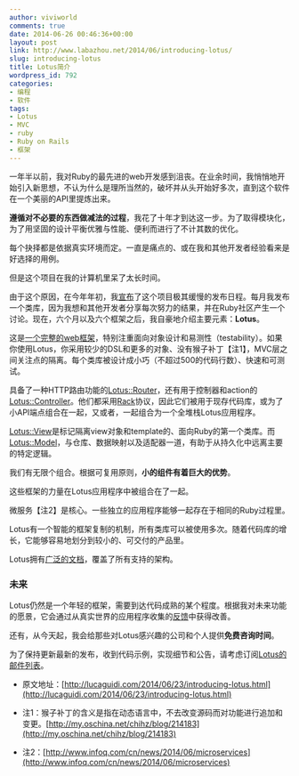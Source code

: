 ```yaml
---
author: viviworld
comments: true
date: 2014-06-26 00:46:36+00:00
layout: post
link: http://www.labazhou.net/2014/06/introducing-lotus/
slug: introducing-lotus
title: Lotus简介
wordpress_id: 792
categories:
- 编程
- 软件
tags:
- Lotus
- MVC
- ruby
- Ruby on Rails
- 框架
---
```


一年半以前，我对Ruby的最先进的web开发感到沮丧。在业余时间，我悄悄地开始引入新思想，不认为什么是理所当然的，破坏并从头开始好多次，直到这个软件在一个美丽的API里提炼出来。

**遵循对不必要的东西做减法的过程**，我花了十年才到达这一步。为了取得模块化，为了用坚固的设计平衡优雅与性能、便利而进行了不计其数的优化。

每个抉择都是依据真实环境而定。一直是痛点的、或在我和其他开发者经验看来是好选择的用例。

但是这个项目在我的计算机里呆了太长时间。

由于这个原因，在今年年初，我[宣布](http://lucaguidi.com/2014/01/01/announcing-lotus.html)了这个项目极其缓慢的发布日程。每月我发布一个类库，因为我想和其他开发者分享每次努力的结果，并在Ruby社区产生一个讨论。现在，六个月以及六个框架之后，我自豪地介绍主要元素：**Lotus**。

这是[一个完整的web框架](http://lotusrb.org/)，特别注重面向对象设计和易测性（testability）。如果你使用Lotus，你采用较少的DSL和更多的对象、没有猴子补丁【注1】，MVC层之间关注点的隔离。每个类库被设计成小巧（不超过500的代码行数）、快速和可测试。

具备了一种HTTP路由功能的[Lotus::Router](https://github.com/lotus/router)，还有用于控制器和action的[Lotus::Controller](https://github.com/lotus/controller)。他们都采用[Rack](http://rack.github.io/)协议，因此它们被用于现存代码库，或为了小API端点组合在一起，又或者，一起组合为一个全堆栈Lotus应用程序。

[Lotus::View](https://github.com/lotus/view)是标记隔离view对象和template的、面向Ruby的第一个类库。而[Lotus::Model](https://github.com/lotus/model)，与仓库、数据映射以及适配器一道，有助于从持久化中远离主要的特定逻辑。

我们有无限个组合。根据可复用原则，**小的组件有着巨大的优势**。

这些框架的力量在Lotus应用程序中被组合在了一起。

微服务【注2】是核心。一些独立的应用程序能够一起存在于相同的Ruby过程里。

Lotus有一个智能的框架复制的机制，所有类库可以被使用多次。随着代码库的增长，它能够容易地划分到较小的、可交付的产品里。

Lotus拥有[广泛的](http://rdoc.info/gems/lotusrb)[文档](https://github.com/lotus/lotus/blob/master/README.md)，覆盖了所有支持的架构。


### 未来


Lotus仍然是一个年轻的框架，需要到达代码成熟的某个程度。根据我对未来功能的愿景，它会通过从真实世界的应用程序收集的[反馈](https://gitter.im/lotus/chat)中获得改善。

还有，从今天起，我会给那些对Lotus感兴趣的公司和个人提供**免费咨询时间**。

为了保持更新最新的发布，收到代码示例，实现细节和公告，请考虑订阅[Lotus的邮件列表](http://lotusrb.org/mailing-list)。



	
  * 原文地址：[http://lucaguidi.com/2014/06/23/introducing-lotus.html](http://lucaguidi.com/2014/06/23/introducing-lotus.html)

	
  * 注1：猴子补丁的含义是指在动态语言中，不去改变源码而对功能进行追加和变更。[http://my.oschina.net/chihz/blog/214183](http://my.oschina.net/chihz/blog/214183)

	
  * 注2：[http://www.infoq.com/cn/news/2014/06/microservices](http://www.infoq.com/cn/news/2014/06/microservices)


